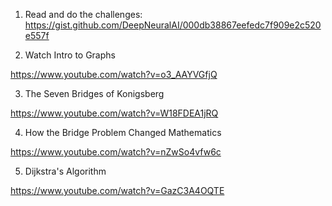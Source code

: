 1. Read and do the challenges:
https://gist.github.com/DeepNeuralAI/000db38867eefedc7f909e2c520e557f

2. Watch Intro to Graphs

https://www.youtube.com/watch?v=o3_AAYVGfjQ

3.  The Seven Bridges of Konigsberg

https://www.youtube.com/watch?v=W18FDEA1jRQ

4. How the Bridge Problem Changed Mathematics

https://www.youtube.com/watch?v=nZwSo4vfw6c

5. Dijkstra's Algorithm

https://www.youtube.com/watch?v=GazC3A4OQTE
